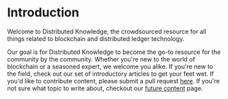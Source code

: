 # Introduction

Welcome to Distributed Knowledge, the crowdsourced resource for all things related to blockchain and distributed ledger technology.  

Our goal is for Distributed Knowledge to become the go-to resource for the community by the community. Whether you're new to the world of blockchain or a seasoned expert, we welcome you alike. If you're new to the field, check out our set of introductory articles to get your feet wet. If you'd like to contribute content, please submit a pull request [here](https://github.com/ManhattanDeveloper/Distributed-Knowledge). If you're not sure what topic to write about, checkout our [future content](distributed_knowledge/future_content.md) page.
